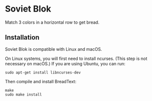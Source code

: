 # Soviet Blok

Match 3 colors in a horizontal row to get bread.

## Installation

Soviet Blok is compatible with Linux and macOS.

On Linux systems, you will first need to install ncurses. (This step is not necessary on macOS.) If you are using Ubuntu, you can run:

```
sudo apt-get install libncurses-dev
```

Then compile and install BreadText:

```
make
sudo make install
```
